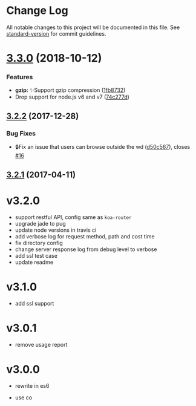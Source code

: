 # Change Log

All notable changes to this project will be documented in this file. See [standard-version](https://github.com/conventional-changelog/standard-version) for commit guidelines.

<a name="3.3.0"></a>
# [3.3.0](https://github.com/vivaxy/here/compare/v3.2.2...v3.3.0) (2018-10-12)


### Features

* **gzip:** :sparkles:Support gzip compression ([1fb8732](https://github.com/vivaxy/here/commit/1fb8732))
* Drop support for node.js v6 and v7 ([74c277d](https://github.com/vivaxy/here/commit/74c277d))



<a name="3.2.2"></a>
## [3.2.2](https://github.com/vivaxy/here/compare/v3.2.1...v3.2.2) (2017-12-28)


### Bug Fixes

* :lock:Fix an issue that users can browse outside the wd ([d50c567](https://github.com/vivaxy/here/commit/d50c567)), closes [#16](https://github.com/vivaxy/here/issues/16)



<a name="3.2.1"></a>
## [3.2.1](https://github.com/vivaxy/here/compare/v3.1.0...v3.2.1) (2017-04-11)



# v3.2.0

- support restful API, config same as `koa-router`
- upgrade jade to pug
- update node versions in travis ci
- add verbose log for request method, path and cost time
- fix directory config
- change server response log from debug level to verbose
- add ssl test case
- update readme

# v3.1.0

- add ssl support

# v3.0.1

- remove usage report

# v3.0.0

- rewrite in es6

- use co
